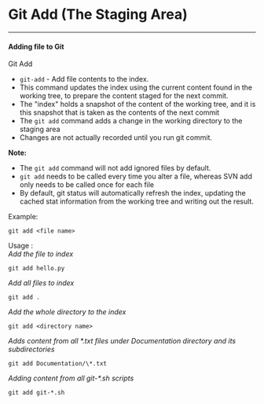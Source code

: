 # Git Add (The Staging Area)
***
#### Adding file to Git

Git Add
- ```git-add``` - Add file contents to the index.
- This command updates the index using the current content found in the working tree, to prepare the content staged for the next commit.
- The "index" holds a snapshot of the content of the working tree, and it is this snapshot that is taken as the contents of the next commit
- The ```git add``` command adds a change in the working directory to the staging area
- Changes are not actually recorded until you run git commit.

**Note:**  
- The ```git add``` command will not add ignored files by default.
- ```git add``` needs to be called every time you alter a file, whereas SVN add only needs to be called once for each file
- By default, git status will automatically refresh the index, updating the cached stat information from the working tree and writing out the result.

Example:
```
git add <file name>
```
Usage :  
_Add the file to index_
```
git add hello.py
```
_Add all files to index_
```
git add .
```
_Add the whole directory to the index_
```
git add <directory name>
```
_Adds content from all *.txt files under Documentation directory and its subdirectories_
```
git add Documentation/\*.txt
```
_Adding content from all git-*.sh scripts_
```
git add git-*.sh
```
